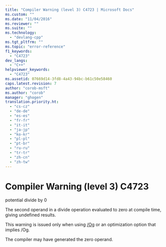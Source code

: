 ```yaml
---
title: "Compiler Warning (level 3) C4723 | Microsoft Docs"
ms.custom: ""
ms.date: "11/04/2016"
ms.reviewer: ""
ms.suite: ""
ms.technology: 
  - "devlang-cpp"
ms.tgt_pltfrm: ""
ms.topic: "error-reference"
f1_keywords: 
  - "C4723"
dev_langs: 
  - "C++"
helpviewer_keywords: 
  - "C4723"
ms.assetid: 07669d14-3fd8-4a43-94bc-b61c50e58460
caps.latest.revision: 7
author: "corob-msft"
ms.author: "corob"
manager: "ghogen"
translation.priority.ht: 
  - "cs-cz"
  - "de-de"
  - "es-es"
  - "fr-fr"
  - "it-it"
  - "ja-jp"
  - "ko-kr"
  - "pl-pl"
  - "pt-br"
  - "ru-ru"
  - "tr-tr"
  - "zh-cn"
  - "zh-tw"
---
```

# Compiler Warning (level 3) C4723
potential divide by 0  
  
 The second operand in a divide operation evaluated to zero at compile time, giving undefined results.  
  
 This warning is issued only when using [/Og](../../build/reference/og-global-optimizations.md) or an optimization option that implies /Og.  
  
 The compiler may have generated the zero operand.